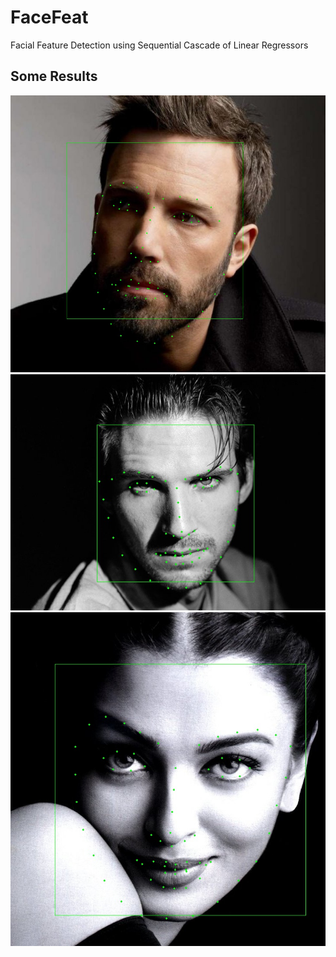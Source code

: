 # FaceFeat
Facial Feature Detection using Sequential Cascade of Linear Regressors

## Some Results 
![alt text](https://github.com/vrsb2006/FaceFeat/blob/master/Results/5.jpg)
![alt text](https://github.com/vrsb2006/FaceFeat/blob/master/Results/2.jpg)
![alt text](https://github.com/vrsb2006/FaceFeat/blob/master/Results/3.jpg)
